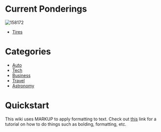 <!-- TITLE: Exploits and Machinations -->
<!-- SUBTITLE: E&M is a repository for all ideas. Dream your biggest dreams. -->

# Current Ponderings
![158172](/uploads/sample-vehicles/tire.jpg "158172")
* [Tires](/home/auto/4-x-4/tires)
# Categories

* [Auto](/home/auto)
* [Tech](/home/tech)
* [Business](/home/business)
* [Travel](/home/travel)
* [Astronomy](/home/astronomy)
# Quickstart
This wiki uses MARKUP to apply formatting to text. Check out [this](https://github.com/adam-p/markdown-here/wiki/Markdown-Cheatsheet) link for a tutorial on how to do things such as bolding, formatting, etc.



